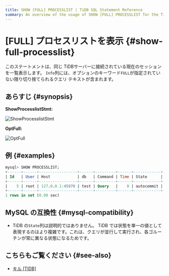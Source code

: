 ```yaml
---
title: SHOW [FULL] PROCESSLIST | TiDB SQL Statement Reference
summary: An overview of the usage of SHOW [FULL] PROCESSLIST for the TiDB database.
---
```


# [FULL] プロセスリストを表示 {#show-full-processlist}

このステートメントは、同じ TiDBサーバーに接続されている現在のセッションを一覧表示します。 `Info`列には、オプションのキーワード`FULL`が指定されていない限り切り捨てられるクエリ テキストが含まれます。

## あらすじ {#synopsis}

**ShowProcesslistStmt:**

![ShowProcesslistStmt](/media/sqlgram/ShowProcesslistStmt.png)

**OptFull:**

![OptFull](/media/sqlgram/OptFull.png)

## 例 {#examples}

```sql
mysql> SHOW PROCESSLIST;
+------+------+-----------------+------+---------+------+------------+------------------+
| Id   | User | Host            | db   | Command | Time | State      | Info             |
+------+------+-----------------+------+---------+------+------------+------------------+
|    5 | root | 127.0.0.1:45970 | test | Query   |    0 | autocommit | SHOW PROCESSLIST |
+------+------+-----------------+------+---------+------+------------+------------------+
1 rows in set (0.00 sec)
```

## MySQL の互換性 {#mysql-compatibility}

-   TiDB の`State`列は説明的ではありません。 TiDB では状態を単一の値として表現するのはより複雑です。これは、クエリが並行して実行され、各ゴルーチンが常に異なる状態になるためです。

## こちらもご覧ください {#see-also}

-   [キル [TIDB]](/sql-statements/sql-statement-kill.md)
